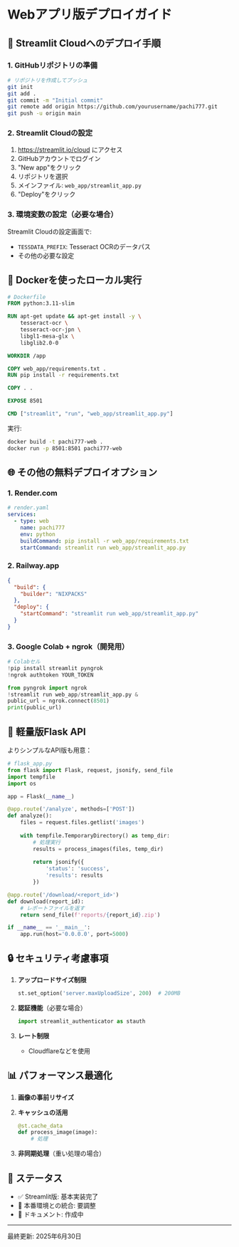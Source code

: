 # Webアプリ版デプロイガイド

## 🚀 Streamlit Cloudへのデプロイ手順

### 1. GitHubリポジトリの準備
```bash
# リポジトリを作成してプッシュ
git init
git add .
git commit -m "Initial commit"
git remote add origin https://github.com/yourusername/pachi777.git
git push -u origin main
```

### 2. Streamlit Cloudの設定
1. https://streamlit.io/cloud にアクセス
2. GitHubアカウントでログイン
3. "New app"をクリック
4. リポジトリを選択
5. メインファイル: `web_app/streamlit_app.py`
6. "Deploy"をクリック

### 3. 環境変数の設定（必要な場合）
Streamlit Cloudの設定画面で:
- `TESSDATA_PREFIX`: Tesseract OCRのデータパス
- その他の必要な設定

## 🐳 Dockerを使ったローカル実行

```dockerfile
# Dockerfile
FROM python:3.11-slim

RUN apt-get update && apt-get install -y \
    tesseract-ocr \
    tesseract-ocr-jpn \
    libgl1-mesa-glx \
    libglib2.0-0

WORKDIR /app

COPY web_app/requirements.txt .
RUN pip install -r requirements.txt

COPY . .

EXPOSE 8501

CMD ["streamlit", "run", "web_app/streamlit_app.py"]
```

実行:
```bash
docker build -t pachi777-web .
docker run -p 8501:8501 pachi777-web
```

## 🌐 その他の無料デプロイオプション

### 1. **Render.com**
```yaml
# render.yaml
services:
  - type: web
    name: pachi777
    env: python
    buildCommand: pip install -r web_app/requirements.txt
    startCommand: streamlit run web_app/streamlit_app.py
```

### 2. **Railway.app**
```json
{
  "build": {
    "builder": "NIXPACKS"
  },
  "deploy": {
    "startCommand": "streamlit run web_app/streamlit_app.py"
  }
}
```

### 3. **Google Colab + ngrok（開発用）**
```python
# Colabセル
!pip install streamlit pyngrok
!ngrok authtoken YOUR_TOKEN

from pyngrok import ngrok
!streamlit run web_app/streamlit_app.py &
public_url = ngrok.connect(8501)
print(public_url)
```

## 📱 軽量版Flask API

よりシンプルなAPI版も用意：

```python
# flask_app.py
from flask import Flask, request, jsonify, send_file
import tempfile
import os

app = Flask(__name__)

@app.route('/analyze', methods=['POST'])
def analyze():
    files = request.files.getlist('images')
    
    with tempfile.TemporaryDirectory() as temp_dir:
        # 処理実行
        results = process_images(files, temp_dir)
        
        return jsonify({
            'status': 'success',
            'results': results
        })

@app.route('/download/<report_id>')
def download(report_id):
    # レポートファイルを返す
    return send_file(f'reports/{report_id}.zip')

if __name__ == '__main__':
    app.run(host='0.0.0.0', port=5000)
```

## 🔒 セキュリティ考慮事項

1. **アップロードサイズ制限**
   ```python
   st.set_option('server.maxUploadSize', 200)  # 200MB
   ```

2. **認証機能**（必要な場合）
   ```python
   import streamlit_authenticator as stauth
   ```

3. **レート制限**
   - Cloudflareなどを使用

## 📊 パフォーマンス最適化

1. **画像の事前リサイズ**
2. **キャッシュの活用**
   ```python
   @st.cache_data
   def process_image(image):
       # 処理
   ```

3. **非同期処理**（重い処理の場合）

## 🚦 ステータス

- ✅ Streamlit版: 基本実装完了
- 🔄 本番環境との統合: 要調整
- 📝 ドキュメント: 作成中

---

最終更新: 2025年6月30日